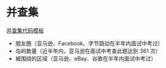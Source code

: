# 并查集
[并查集代码模板](https://shimo.im/docs/VtcxL0kyp04OBHak)
- 朋友圈（亚马逊、Facebook、字节跳动在半年内面试中考过）
- 岛屿数量（近半年内，亚马逊在面试中考查此题达到 361 次）
- 被围绕的区域（亚马逊、eBay、谷歌在半年内面试中考过）
